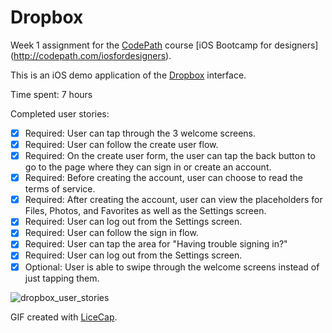 # Dropbox 

Week 1 assignment for the [CodePath](http://www.codepath.com) course [iOS Bootcamp for designers] (http://codepath.com/iosfordesigners).
  
This is an iOS demo application of the [Dropbox](http://www.dropbox.com) interface. 

Time spent: 7 hours

Completed user stories:

 * [x] Required: User can tap through the 3 welcome screens.
 * [x] Required: User can follow the create user flow.
 * [x] Required: On the create user form, the user can tap the back button to go to the page where they can sign in or create an account.
 * [x] Required: Before creating the account, user can choose to read the terms of service.
 * [x] Required: After creating the account, user can view the placeholders for Files, Photos, and Favorites as well as the Settings screen.
 * [x] Required: User can log out from the Settings screen.
 * [x] Required: User can follow the sign in flow.
 * [x] Required: User can tap the area for "Having trouble signing in?"
 * [x] Required: User can log out from the Settings screen.
 * [x] Optional: User is able to swipe through the welcome screens instead of just tapping them.

![dropbox_user_stories](https://cloud.githubusercontent.com/assets/1504818/6102356/c9f57f5a-afe9-11e4-89ac-d4a319665c92.gif)

GIF created with [LiceCap](http://www.cockos.com/licecap/).
